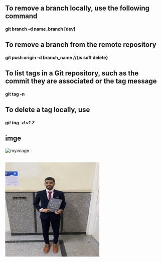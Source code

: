 ## To remove a branch locally, use the following command
#### git branch -d name_branch [dev]

## To remove a branch from the remote repository
#### git push origin -d branch_name //{is soft delete}

## To list tags in a Git repository, such as the commit they are associated or the tag message 
#### git tag -n 

## To delete a tag locally, use
##### git tag -d v1.7 


## imge
![myimage](https://upload.wikimedia.org/wikipedia/commons/c/c2/GitHub_Invertocat_Logo.svg)

## <img src="./myimg.jpg" width="300" height="300" style="text-algin: center">
